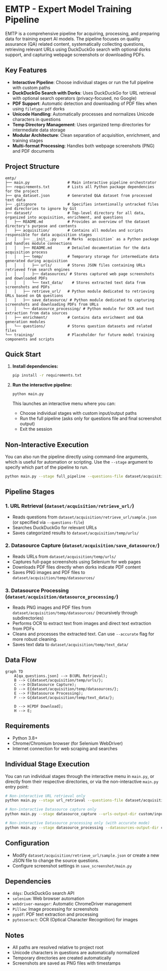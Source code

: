 # EMTP - Expert Model Training Pipeline

EMTP is a comprehensive pipeline for acquiring, processing, and preparing data for training expert AI models. The pipeline focuses on quality assurance (QA) related content, systematically collecting questions, retrieving relevant URLs using DuckDuckGo search with optional dorks support, and capturing webpage screenshots or downloading PDFs.

## Key Features

- **Interactive Pipeline**: Choose individual stages or run the full pipeline with custom paths
- **DuckDuckGo Search with Dorks**: Uses DuckDuckGo for URL retrieval with optional search operators (privacy-focused, no Google)
- **PDF Support**: Automatic detection and downloading of PDF files when using `filetype:pdf` dorks
- **Unicode Handling**: Automatically processes and normalizes Unicode characters in questions
- **Temp Directory Management**: Uses organized temp directories for intermediate data storage
- **Modular Architecture**: Clean separation of acquisition, enrichment, and training stages
- **Multi-format Processing**: Handles both webpage screenshots (PNG) and PDF documents

## Project Structure

```
emtp/
├── main.py                 # Main interactive pipeline orchestrator
├── requirements.txt        # Lists all Python package dependencies for the project
├── qna_dataset.json        # Generated Q&A dataset from processed text data
├── .gitignore              # Specifies intentionally untracked files and directories to ignore by Git
├── dataset/                # Top-level directory for all data, organized into acquisition, enrichment, and questions
│   ├── README.md           # Provides an overview of the dataset directory's purpose and contents
│   ├── acquisition/        # Contains all modules and scripts responsible for data acquisition stages
│   │   ├── __init__.py     # Marks `acquisition` as a Python package and handles module connections
│   │   ├── README.md       # Detailed documentation for the data acquisition process
│   │   ├── temp/           # Temporary storage for intermediate data generated during acquisition
│   │   │   ├── urls/       # Stores JSON files containing URLs retrieved from search engines
│   │   │   ├── datasources/ # Stores captured web page screenshots and downloaded PDFs
│   │   │   └── text_data/    # Stores extracted text data from screenshots and PDFs
│   │   ├── retrieve_url/   # Python module dedicated to retrieving URLs based on QA questions
│   │   ├── save_datasource/ # Python module dedicated to capturing screenshots and downloading PDFs from URLs
│   │   └── datasource_processing/ # Python module for OCR and text extraction from data sources
│   ├── enrichment/         # Contains data enrichment and Q&A generation modules
│   └── questions/          # Stores question datasets and related files
└── training/               # Placeholder for future model training components and scripts
```

## Quick Start

1. **Install dependencies:**
   ```bash
   pip install -r requirements.txt
   ```

2. **Run the interactive pipeline:**
   ```bash
   python main.py
   ```

   This launches an interactive menu where you can:
   - Choose individual stages with custom input/output paths
   - Run the full pipeline (asks only for questions file and final screenshot output)
   - Exit the session

## Non-Interactive Execution

You can also run the pipeline directly using command-line arguments, which is useful for automation or scripting. Use the `--stage` argument to specify which part of the pipeline to run.

```bash
python main.py --stage full_pipeline --questions-file dataset/acquisition/retrieve_url/sample.json --text-data-output-dir dataset/acquisition/temp/text_data --accurate --verbose --dorks "filetype:pdf"
```

## Pipeline Stages

### 1. URL Retrieval (`dataset/acquisition/retrieve_url/`)
- Reads questions from `dataset/acquisition/retrieve_url/sample.json` (or specified via `--questions-file`)
- Searches DuckDuckGo for relevant URLs
- Saves categorized results to `dataset/acquisition/temp/urls/`

### 2. Datasource Capture (`dataset/acquisition/save_datasource/`)
- Reads URLs from `dataset/acquisition/temp/urls/`
- Captures full-page screenshots using Selenium for web pages
- Downloads PDF files directly when dorks indicate PDF content
- Saves PNG images and PDF files to `dataset/acquisition/temp/datasources/`

### 3. Datasource Processing (`dataset/acquisition/datasource_processing/`)
- Reads PNG images and PDF files from `dataset/acquisition/temp/datasources/` (recursively through subdirectories)
- Performs OCR to extract text from images and direct text extraction from PDFs
- Cleans and processes the extracted text. Can use `--accurate` flag for more robust cleaning.
- Saves text data to `dataset/acquisition/temp/text_data/`

## Data Flow

```mermaid
graph TD
    A[qa_questions.json] --> B(URL Retrieval);
    B --> C{dataset/acquisition/temp/urls/};
    C --> D(Datasource Capture);
    D --> E{dataset/acquisition/temp/datasources/};
    E --> F(Datasource Processing);
    F --> G{dataset/acquisition/temp/text_data/};

    D --> H[PDF Download];
    H --> E;
```

## Requirements

- Python 3.8+
- Chrome/Chromium browser (for Selenium WebDriver)
- Internet connection for web scraping and searches

## Individual Stage Execution

You can run individual stages through the interactive menu in `main.py`, or directly from their respective directories, or via the non-interactive `main.py` entry point:

```bash
# Non-interactive URL retrieval only
python main.py --stage url_retrieval --questions-file dataset/acquisition/retrieve_url/sample.json --urls-output-dir custom/output --dorks "filetype:pdf site:stackoverflow.com"

# Non-interactive Datasource capture only
python main.py --stage datasource_capture --urls-output-dir custom/input --datasources-output-dir custom/output

# Non-interactive Datasource processing only (with accurate mode)
python main.py --stage datasource_processing --datasources-output-dir custom/input --text-data-output-dir custom/output --accurate
```

## Configuration

- Modify `dataset/acquisition/retrieve_url/sample.json` or create a new JSON file to change the source questions.
- Configure screenshot settings in `save_screenshot/main.py`

## Dependencies

- `ddgs`: DuckDuckGo search API
- `selenium`: Web browser automation
- `webdriver-manager`: Automatic ChromeDriver management
- `Pillow`: Image processing for screenshots
- `pypdf`: PDF text extraction and processing
- `pytesseract`: OCR (Optical Character Recognition) for images

## Notes

- All paths are resolved relative to project root
- Unicode characters in questions are automatically normalized
- Temporary directories are created automatically
- Screenshots are saved as PNG files with timestamps